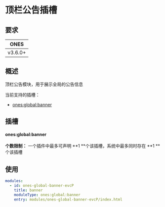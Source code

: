 # 顶栏公告插槽

## 要求

| **ONES** |
| :------: |
| v3.6.0+  |

## 概述

顶栏公告模块，用于展示全局的公告信息

当前支持的插槽：

- [ones:global:banner](#onesglobalbanner)

## 插槽

#### ones:global:banner

**个数限制：** 一个插件中最多可声明 **1 **个该插槽，系统中最多同时存在 **1 **个该插槽

## 使用

```yaml
modules:
  - id: ones-global-banner-evcP
    title: banner
    moduleType: ones:global:banner
    entry: modules/ones-global-banner-evcP/index.html
```
